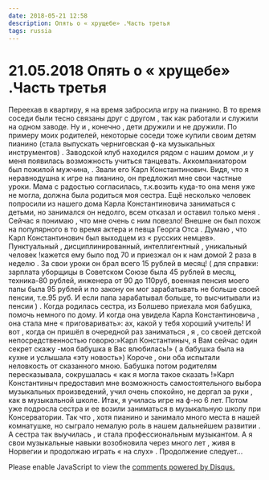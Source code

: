 ```yaml
---
date: 2018-05-21 12:58
description: Опять о « хрущебе» .Часть третья
tags: russia
---
```

# 21.05.2018 Опять о « хрущебе» .Часть третья

Переехав в квартиру, я на время забросила игру на пианино. В то время соседи были тесно связаны друг с другом , так как работали и служили на одном заводе. Ну и , конечно , дети дружили и не дружили. По примеру моих родителей, некоторые соседи тоже купили своим детям пианино (стала выпускать черниговская ф-ка музыкальных инструментов) . Заводской клуб находился рядом с нашим домом ,и у меня появилась возможность учиться танцевать. Аккомпаниатором был пожилой мужчина, . Звали его Карл Константинович. Видя, что я неравнодушна к игре на пианино, он предложил мне свои частные уроки. Мама с радостью согласилась, т.к.возить куда-то она меня уже не могла, должна была родиться моя сестра. Ещё несколько человек попросили из нашего дома Карла Константиновича заниматься с детьми, но занимался он недолго, всем отказал и оставил только меня . Сейчас я понимаю , что мне очень с ним повезло! Внешне он был похож на популярного в то время актера и певца Георга Отса . Думаю , что Карл Константинович был выходцем из « русских немцев». Пунктуальный , дисциплинированный, интеллигентный , уникальный  человек !кажется ему было под 70 и приезжал он к нам домой 2 раза в неделю . За свои уроки он брал всего 15 рублей в месяц! ( для справки: зарплата уборщицы в Советском Союзе была 45 рублей в месяц, техника-80 рублей, инженера от 90 до 110руб, военная пенсия моего папы была 95 рублей и по закону он мог зарабатывать не больше своей пенсии, т.е.95 руб. И если папа зарабатывал больше, то высчитывали из пенсии ) . Когда родилась сестра, из Болшево приехала моя бабушка, помочь немного по дому. И когда она увидела Карла Константиновича , она стала мне « приговаривать»: ах, какой у тебя хороший учитель! И вот , когда он пришёл в очередной раз заниматься , я , со своей детской непосредственностью говорю:»Карл Константиныч, я Вам сейчас один секрет скажу -моя бабушка в Вас влюбилась!» ( а бабушка была на кухне и услышала «эту новость») Короче , они оба испытали неловкость  от сказанного мною. Бабушка потом родителям пересказывала, сокрушалась « как я могла такое сказать !»Карл Константиныч предоставил мне возможность самостоятельного выбора музыкальных произведений, учил очень спокойно, не дергал за руки , как в музыкальной школе. Итак, я училась игре на ф-но 6 лет.  Потом уже подросла сестра и ее возили заниматься в музыкальную школу при Консерватории. Так что , хотя пианино и занимало много места в нашей комнатушке, но сыграло  немалую роль в нашем дальнейшем развитии . А сестра  так выучилась  , и стала профессиональным музыкантом.  А я свои музыкальные навыки возобновила через много лет , живя в Норвегии и продолжаю играть « на слух»  .    Продолжение следует...

<div id="disqus_thread"></div>
<script>
    /**
    *  RECOMMENDED CONFIGURATION VARIABLES: EDIT AND UNCOMMENT THE SECTION BELOW TO INSERT DYNAMIC VALUES FROM YOUR PLATFORM OR CMS.
    *  LEARN WHY DEFINING THESE VARIABLES IS IMPORTANT: https://disqus.com/admin/universalcode/#configuration-variables    */
    /*
    var disqus_config = function () {
    this.page.url = PAGE_URL;  // Replace PAGE_URL with your page's canonical URL variable
    this.page.identifier = PAGE_IDENTIFIER; // Replace PAGE_IDENTIFIER with your page's unique identifier variable
    };
    */
    (function() { // DON'T EDIT BELOW THIS LINE
    var d = document, s = d.createElement('script');
    s.src = 'https://irina-blog-1.disqus.com/embed.js';
    s.setAttribute('data-timestamp', +new Date());
    (d.head || d.body).appendChild(s);
    })();
</script>
<noscript>Please enable JavaScript to view the <a href="https://disqus.com/?ref_noscript">comments powered by Disqus.</a></noscript>
